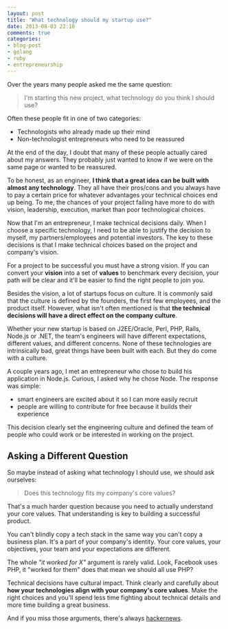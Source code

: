 ```yaml
---
layout: post
title: "What technology should my startup use?"
date: 2013-08-03 22:10
comments: true
categories: 
- blog-post
- golang
- ruby
- entrepreneurship
---
```


Over the years many people asked me the same question:

> I'm starting this new project, what technology do you think I should use?

Often these people fit in one of two categories:

* Technologists who already made up their mind
* Non-technologist entrepreneurs who need to be reassured

At the end of the day, I doubt that many of these people actually cared
about my answers. They probably just wanted to know if we were on the same page or wanted to be reassured.

To be honest, as an engineer, **I think that a great idea can be built with almost any
technology**. They all have their pros/cons and you always have to pay a
certain price for whatever advantages your technical choices end up
being. To me, the chances of your project failing have more to do with
vision, leadership, execution, market than poor technological choices.

Now that I'm an entrepreneur, I make technical decisions daily. When I choose
a specific technology, I need to be able to justify the decision to myself, my
partners/employees and potential investors. The key to these decisions is that 
I make technical choices based on the project and company's vision.

For a project to be successful you must have a strong vision.
If you can convert your **vision** into a set of **values** to benchmark every decision, your path will be clear and it'll be easier to find the right people to join you.

Besides the vision, a lot of startups focus on culture. 
It is commonly said that the culture is defined by the founders, the first few employees, and
the product itself.
However, what isn't often mentioned is that **the technical
decisions will have a direct effect on the company culture**.

Whether your new startup is based on J2EE/Oracle, Perl, PHP, Rails, Node.js or
.NET, the team's engineers will have different expectations, different
values, and different concerns. None of these technologies are intrinsically bad,
great things have been built with each. But they do come with a culture.

A couple years ago, I met an entrepreneur who chose to
build his application in Node.js. Curious, I asked why he chose Node.
The response was simple:
* smart engineers are excited about it so I can more easily recruit
* people are willing to contribute for free because it builds their
  experience

This decision clearly set the engineering culture and defined the team of people
who could work or be interested in working on the project. 

## Asking a Different Question

So maybe instead of asking what technology I should use, we should ask ourselves:

> Does this technology fits my company's core values?

That's a much harder question because you need to actually understand your
core values. That understanding is key to building a successful product.

You can't blindly copy a tech stack in the same way you can't copy a business plan. It's a part of your company's identity. Your core values, your objectives, your team and your
expectations are different.

The whole _"it worked for X"_ argument is
rarely valid. Look, Facebook uses PHP, it "worked for them" does that mean we should all use PHP?

Technical decisions have cultural impact. Think clearly and carefully about **how your technologies align with your company's core values**. Make the right choices and you'll spend less time fighting about technical details and more time building a great business.

And if you miss those arguments, there's always [hackernews](http://news.ycombinator.com/).
